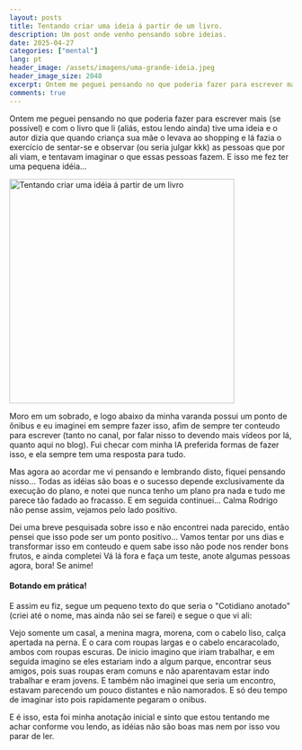 ```yaml
---
layout: posts
title: Tentando criar uma ideia á partir de um livro.
description: Um post onde venho pensando sobre ideias.
date: 2025-04-27
categories: ["mental"]
lang: pt
header_image: /assets/imagens/uma-grande-ideia.jpeg
header_image_size: 2048
excerpt: Ontem me peguei pensando no que poderia fazer para escrever mais (se possível) e com o livro que ...
comments: true
---
```

Ontem me peguei pensando no que poderia fazer para escrever mais (se possível) e com o livro que li (aliás, estou lendo ainda) tive uma ideia e o autor dizia que quando criança sua mãe o levava ao shopping e lá fazia o exercício de sentar-se e observar (ou seria julgar kkk) as pessoas que por ali viam, e tentavam imaginar o que essas pessoas fazem. E isso me fez ter uma pequena idéia...

<img loading='lazy' alt="Tentando criar uma idéia á partir de um livro" src="{{ '/assets/imagens/uma-grande-ideia.jpeg' | relative_url }}" width="400" height="400">

Moro em um sobrado, e logo abaixo da minha varanda possui um ponto de ônibus e eu imaginei em sempre fazer isso, afim de sempre ter conteudo para escrever (tanto no canal, por falar nisso to devendo mais vídeos por lá, quanto aqui no blog). Fui checar com minha IA preferida formas de fazer isso, e ela sempre tem uma resposta para tudo.

Mas agora ao acordar me vi pensando e lembrando disto, fiquei pensando nisso... Todas as idéias são boas e o sucesso depende exclusivamente da execução do plano, e notei que nunca tenho um plano pra nada e tudo me parece tão fadado ao fracasso. E em seguida continuei... Calma Rodrigo não pense assim, vejamos pelo lado positivo.

Dei uma breve pesquisada sobre isso e não encontrei nada parecido, então pensei que isso pode ser um ponto positivo... Vamos tentar por uns dias e transformar isso em conteudo e quem sabe isso não pode nos render bons frutos, e ainda  completei Vá lá fora e faça um teste, anote algumas pessoas agora, bora! Se anime!

#### Botando em prática!

E assim eu fiz, segue um pequeno texto do que seria o "Cotidiano anotado" (criei até o nome, mas ainda não sei se farei) e segue o que vi ali:

Vejo somente um casal, a menina magra, morena, com o cabelo liso, calça apertada na perna. E o cara com roupas largas e o cabelo encaracolado, ambos com roupas escuras. De inicio imagino que iriam trabalhar, e em seguida imagino se eles estariam indo a algum parque, encontrar seus amigos, pois suas roupas eram comuns e não aparentavam estar indo trabalhar e eram jovens. E também não imaginei que seria um encontro, estavam parecendo um pouco distantes e não namorados. E só deu tempo de imaginar isto pois rapidamente pegaram o onibus.

E é isso, esta foi minha anotação inicial e sinto que estou tentando me achar conforme vou lendo, as idéias não são boas mas nem por isso vou parar de ler.
